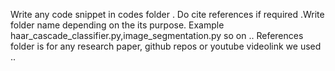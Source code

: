 Write any code snippet in codes folder . Do cite references if required .Write folder name depending on the its purpose. Example haar_cascade_classifier.py,image_segmentation.py so on ..
References folder is for any research paper, github repos or youtube videolink we used .. 